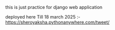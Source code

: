 this is just practice for django web application 


deployed here Till 18 march 2025 :-https://sheroyaksha.pythonanywhere.com/tweet/

